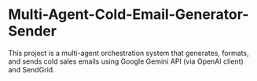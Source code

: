 # Multi-Agent-Cold-Email-Generator-Sender
This project is a multi-agent orchestration system that generates, formats, and sends cold sales emails using Google Gemini API (via OpenAI client) and SendGrid.
